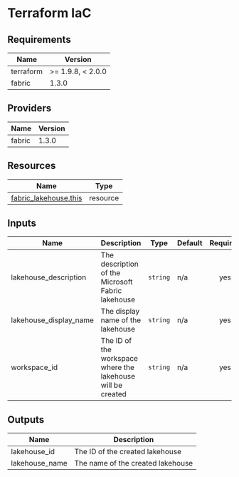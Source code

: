 <!-- BEGIN_TF_DOCS -->
<!-- markdown-table-prettify-ignore-start -->
# Terraform IaC

## Requirements

| Name | Version |
|------|---------|
| terraform | >= 1.9.8, < 2.0.0 |
| fabric | 1.3.0 |

## Providers

| Name | Version |
|------|---------|
| fabric | 1.3.0 |

## Resources

| Name | Type |
|------|------|
| [fabric_lakehouse.this](https://registry.terraform.io/providers/microsoft/fabric/1.3.0/docs/resources/lakehouse) | resource |

## Inputs

| Name | Description | Type | Default | Required |
|------|-------------|------|---------|:--------:|
| lakehouse\_description | The description of the Microsoft Fabric lakehouse | `string` | n/a | yes |
| lakehouse\_display\_name | The display name of the lakehouse | `string` | n/a | yes |
| workspace\_id | The ID of the workspace where the lakehouse will be created | `string` | n/a | yes |

## Outputs

| Name | Description |
|------|-------------|
| lakehouse\_id | The ID of the created lakehouse |
| lakehouse\_name | The name of the created lakehouse |
<!-- markdown-table-prettify-ignore-end -->
<!-- END_TF_DOCS -->
